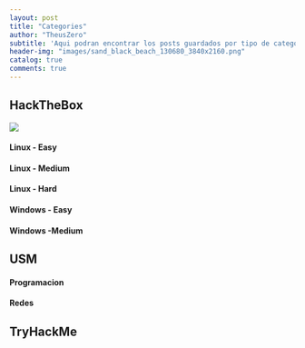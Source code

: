 ```yaml
---
layout: post
title: "Categories"
author: "TheusZero"
subtitle: 'Aqui podran encontrar los posts guardados por tipo de categoria, de una forma mas simple y ordenada.'
header-img: "images/sand_black_beach_130680_3840x2160.png"
catalog: true
comments: true
---
```


## HackTheBox

![](/TheusZero/images/logo600.webp)


#### Linux - Easy

#### Linux - Medium

#### Linux - Hard

#### Windows - Easy

#### Windows -Medium

## USM

#### Programacion

#### Redes

## TryHackMe

